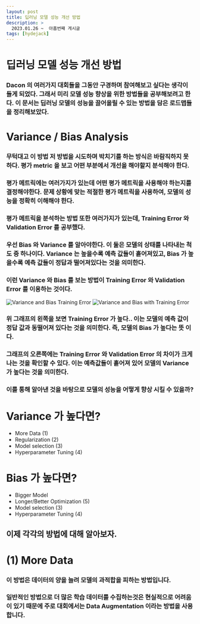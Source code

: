 ```yaml
---
layout: post
title: 딥러닝 모델 성능 개선 방법
description: >
  2023.01.26 ~  아홉번째 게시글
tags: [hydejack]
---
```


# 딥러닝 모델 성능 개선 방법

### Dacon 의 여러가지 대회들을 그동안 구경하며 참여해보고 싶다는 생각이 들게 되었다. 그래서 미리 모델 성능 향상을 위한 방법들을 공부해보려고 한다. 이 문서는 딥러닝 모델의 성능을 끌어올릴 수 있는 방법을 담은 로드맵들을 정리해보았다.


# Variance / Bias Analysis

### 무턱대고 이 방법 저 방법을 시도하며 박치기를 하는 방식은 바람직하지 못하다. 평가 metric 을 보고 어떤 부분에서 개선을 해야할지 분석해야 한다.
### 평가 메트릭에는 여러가지가 있는데 어떤 평가 메트릭을 사용해야 하는지를 결정해야한다. 문제 상황에 맞는 적절한 평가 메트릭을 사용하여, 모델의 성능을 정확히 이해해야 한다.
### 평가 메트릭을 분석하는 방법 또한 여러가지가 있는데, Training Error 와 Validation Error 를 공부했다.
### 우선 Bias 와 Variance 를 알아야한다. 이 둘은 모델의 상태를 나타내는 척도 중 하나이다. Variance 는 높을수록 예측 값들이 흩어져있고, Bias 가 높을수록 예측 값들이 정답과 떨어져있다는 것을 의미한다.
### 이런 Variance 와 Bias 를 보는 방법이 Training Error 와 Validation Error 를 이용하는 것이다.

![Variance and Bias Training Error](/Library/work/JeongSabin.github.io/assets/img/Variance_and_Bias_TrainingError.jpeg)
<img src="/Library/work/JeongSabin.github.io/assets/img/Variance_and_Bias_TrainingError.jpeg" title="Variance and Bias with Training Error" alt="Variance and Bias with Training Error"></img>
 
### 위 그래프의 왼쪽을 보면 Training Error 가 높다.. 이는 모델의 예측 값이 정답 값과 동떨어져 있다는 것을 의미한다. 즉, **모델의 Bias 가 높다는 뜻** 이다.
### 그래프의 오른쪽에는 Training Error 와 Validation Error 의 차이가 크게 나는 것을 확인할 수 있다. 이는 예측값들이 흩어져 있어 모델의 Variance 가 높다는 것을 의미한다.

### 이를 통해 알아낸 것을 바탕으로 모델의 성능을 어떻게 향상 시킬 수 있을까?

# Variance 가 높다면?
* More Data (1)
* Regularization (2)
* Model selection (3)
* Hyperparameter Tuning (4)

# Bias 가 높다면?
* Bigger Model
* Longer/Better Optimization (5)
* Model selection (3)
* Hyperparameter Tuning (4)

## 이제 각각의 방법에 대해 알아보자.

# (1) More Data
### 이 방법은 데이터의 양을 늘려 모델의 과적합을 피하는 방법입니다.
### 일반적인 방법으로 더 많은 학습 데이터를 수집하는것은 현실적으로 어려움이 있기 때문에 주로 대회에서는 Data Augmentation 이라는 방법을 사용합니다.
